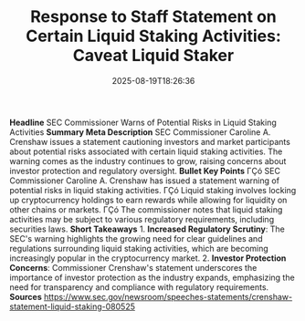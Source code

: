 ﻿---
title: "Response to Staff Statement on Certain Liquid Staking Activities:  Caveat Liquid Staker"
date: "2025-08-19T18:26:36"
category: "Markets"
summary: ""
slug: "response to staff statement on certain liquid staking activi"
source_urls:
  - "https://www.sec.gov/newsroom/speeches-statements/crenshaw-statement-liquid-staking-080525"
seo:
  title: "Response to Staff Statement on Certain Liquid Staking Activities:  Caveat Liquid Staker | Hash n Hedge"
  description: ""
  keywords: ["news", "markets", "brief"]
---
**Headline** SEC Commissioner Warns of Potential Risks in Liquid Staking Activities  **Summary Meta Description** SEC Commissioner Caroline A. Crenshaw issues a statement cautioning investors and market participants about potential risks associated with certain liquid staking activities. The warning comes as the industry continues to grow, raising concerns about investor protection and regulatory oversight.  **Bullet Key Points**  ΓÇó SEC Commissioner Caroline A. Crenshaw has issued a statement warning of potential risks in liquid staking activities. ΓÇó Liquid staking involves locking up cryptocurrency holdings to earn rewards while allowing for liquidity on other chains or markets. ΓÇó The commissioner notes that liquid staking activities may be subject to various regulatory requirements, including securities laws.  **Short Takeaways**  1. **Increased Regulatory Scrutiny**: The SEC's warning highlights the growing need for clear guidelines and regulations surrounding liquid staking activities, which are becoming increasingly popular in the cryptocurrency market. 2. **Investor Protection Concerns**: Commissioner Crenshaw's statement underscores the importance of investor protection as the industry expands, emphasizing the need for transparency and compliance with regulatory requirements.  **Sources** https://www.sec.gov/newsroom/speeches-statements/crenshaw-statement-liquid-staking-080525 
